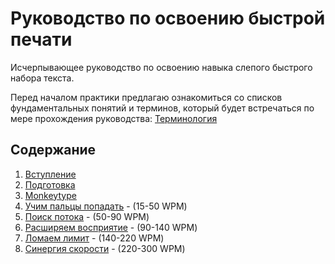# Руководство по освоению быстрой печати
Исчерпывающее руководство по освоению навыка слепого быстрого набора текста.


Перед началом практики предлагаю ознакомиться со списков фундаментальных понятий и терминов, который будет встречаться по мере прохождения руководства: [Терминология](Terminology.md)

## Содержание

1. [Вступление](Introduction.md)
2. [Подготовка](Preparation.md)
3. [Monkeytype](Monkeytype.md)
4. [Учим пальцы попадать](Chapter%20One.md) - (15-50 WPM)
5. [Поиск потока](#) - (50-90 WPM)
6. [Расширяем восприятие](#) - (90-140 WPM)
7. [Ломаем лимит](#) - (140-220 WPM)
8. [Синергия скорости](#) - (220-300 WPM)